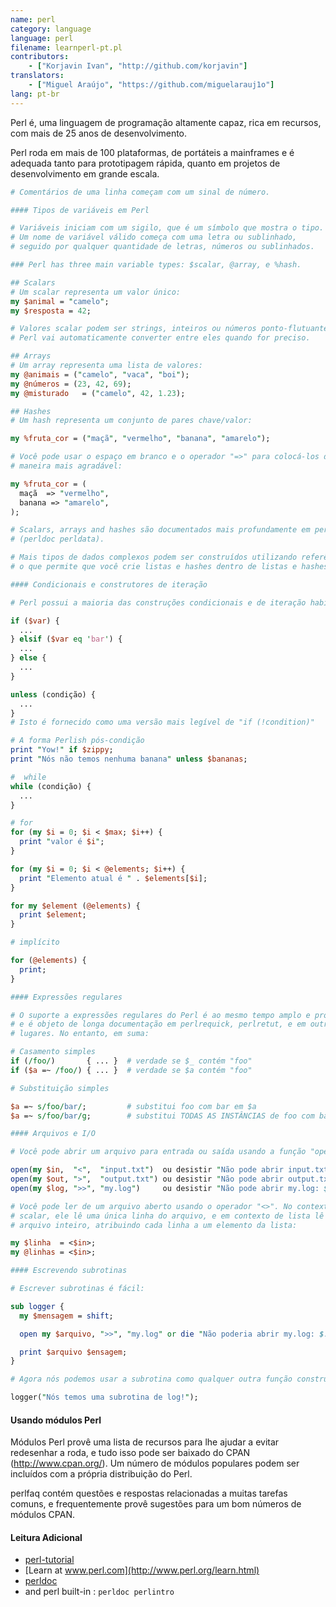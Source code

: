 ```yaml
---
name: perl
category: language
language: perl
filename: learnperl-pt.pl
contributors:
    - ["Korjavin Ivan", "http://github.com/korjavin"]
translators:
    - ["Miguel Araújo", "https://github.com/miguelarauj1o"]
lang: pt-br
---
```


Perl é, uma linguagem de programação altamente capaz, rica em recursos, com mais de 25 anos de desenvolvimento.

Perl roda em mais de 100 plataformas, de portáteis a mainframes e é adequada tanto para prototipagem rápida, quanto em projetos de desenvolvimento em grande escala.

```perl
# Comentários de uma linha começam com um sinal de número.

#### Tipos de variáveis em Perl

# Variáveis iniciam com um sigilo, que é um símbolo que mostra o tipo.
# Um nome de variável válido começa com uma letra ou sublinhado,
# seguido por qualquer quantidade de letras, números ou sublinhados.

### Perl has three main variable types: $scalar, @array, e %hash.

## Scalars
# Um scalar representa um valor único:
my $animal = "camelo";
my $resposta = 42;

# Valores scalar podem ser strings, inteiros ou números ponto-flutuantes e
# Perl vai automaticamente converter entre eles quando for preciso.

## Arrays
# Um array representa uma lista de valores:
my @animais = ("camelo", "vaca", "boi");
my @números = (23, 42, 69);
my @misturado   = ("camelo", 42, 1.23);

## Hashes
# Um hash representa um conjunto de pares chave/valor:

my %fruta_cor = ("maçã", "vermelho", "banana", "amarelo");

# Você pode usar o espaço em branco e o operador "=>" para colocá-los de
# maneira mais agradável:

my %fruta_cor = (
  maçã  => "vermelho",
  banana => "amarelo",
);

# Scalars, arrays and hashes são documentados mais profundamente em perldata.
# (perldoc perldata).

# Mais tipos de dados complexos podem ser construídos utilizando referências,
# o que permite que você crie listas e hashes dentro de listas e hashes.

#### Condicionais e construtores de iteração

# Perl possui a maioria das construções condicionais e de iteração habituais.

if ($var) {
  ...
} elsif ($var eq 'bar') {
  ...
} else {
  ...
}

unless (condição) {
  ...
}
# Isto é fornecido como uma versão mais legível de "if (!condition)"

# A forma Perlish pós-condição
print "Yow!" if $zippy;
print "Nós não temos nenhuma banana" unless $bananas;

#  while
while (condição) {
  ...
}

# for
for (my $i = 0; $i < $max; $i++) {
  print "valor é $i";
}

for (my $i = 0; $i < @elements; $i++) {
  print "Elemento atual é " . $elements[$i];
}

for my $element (@elements) {
  print $element;
}

# implícito

for (@elements) {
  print;
}

#### Expressões regulares

# O suporte a expressões regulares do Perl é ao mesmo tempo amplo e profundo,
# e é objeto de longa documentação em perlrequick, perlretut, e em outros
# lugares. No entanto, em suma:

# Casamento simples
if (/foo/)       { ... }  # verdade se $_ contém "foo"
if ($a =~ /foo/) { ... }  # verdade se $a contém "foo"

# Substituição simples

$a =~ s/foo/bar/;         # substitui foo com bar em $a
$a =~ s/foo/bar/g;        # substitui TODAS AS INSTÂNCIAS de foo com bar em $a

#### Arquivos e I/O

# Você pode abrir um arquivo para entrada ou saída usando a função "open()".

open(my $in,  "<",  "input.txt")  ou desistir "Não pode abrir input.txt: $!";
open(my $out, ">",  "output.txt") ou desistir "Não pode abrir output.txt: $!";
open(my $log, ">>", "my.log")     ou desistir "Não pode abrir my.log: $!";

# Você pode ler de um arquivo aberto usando o operador "<>". No contexto
# scalar, ele lê uma única linha do arquivo, e em contexto de lista lê o
# arquivo inteiro, atribuindo cada linha a um elemento da lista:

my $linha  = <$in>;
my @linhas = <$in>;

#### Escrevendo subrotinas

# Escrever subrotinas é fácil:

sub logger {
  my $mensagem = shift;

  open my $arquivo, ">>", "my.log" or die "Não poderia abrir my.log: $!";

  print $arquivo $ensagem;
}

# Agora nós podemos usar a subrotina como qualquer outra função construída:

logger("Nós temos uma subrotina de log!");
```

#### Usando módulos Perl

Módulos Perl provê uma lista de recursos para lhe ajudar a evitar redesenhar
a roda, e tudo isso pode ser baixado do CPAN (http://www.cpan.org/). Um número
de módulos populares podem ser incluídos com a própria distribuição do Perl.

perlfaq contém questões e respostas relacionadas a muitas tarefas comuns, e frequentemente provê sugestões para um bom números de módulos CPAN.

#### Leitura Adicional

 - [perl-tutorial](http://perl-tutorial.org/)
 - [Learn at www.perl.com](http://www.perl.org/learn.html)
 - [perldoc](http://perldoc.perl.org/)
 - and perl built-in : `perldoc perlintro`

